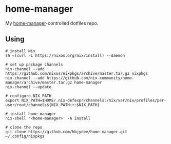 # home-manager

My [home-manager](https://github.com/nix-community/home-manager)-controlled
dotfiles repo.

## Using

```shell
# install Nix
sh <(curl -L https://nixos.org/nix/install) --daemon

# set up package channels
nix-channel --add https://github.com/nixos/nixpkgs/archive/master.tar.gz nixpkgs
nix-channel --add https://github.com/nix-community/home-manager/archive/master.tar.gz home-manager
nix-channel --update

# configure NIX_PATH
export NIX_PATH=$HOME/.nix-defexpr/channels:/nix/var/nix/profiles/per-user/root/channels${NIX_PATH:+:$NIX_PATH}

# install home-manager
nix-shell '<home-manager>' -A install

# clone the repo
git clone https://github.com/hbjydev/home-manager.git ~/.config/nixpkgs
```

